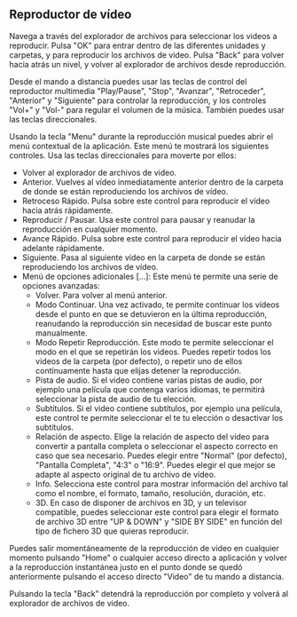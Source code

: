 ## Reproductor de vídeo

Navega a través del explorador de archivos para seleccionar los videos a reproducir.
Pulsa "OK" para entrar dentro de las diferentes unidades y carpetas, y para reproducir los archivos de video. Pulsa "Back" para volver hacia atrás un nivel, y volver al explorador de archivos desde reproducción.

Desde el mando a distancia puedes usar las teclas de control del reproductor multimedia "Play/Pause", "Stop", "Avanzar", "Retroceder", "Anterior" y "Siguiente" para controlar la reproducción, y los controles "Vol+" y "Vol-" para regular el volumen de la música. También puedes usar las teclas direccionales.

Usando la tecla "Menu" durante la reproducción musical puedes abrir el menú contextual de la aplicación. Este menú te mostrará los siguientes controles. Usa las teclas direccionales para moverte por ellos:

- Volver al explorador de archivos de video.
- Anterior. Vuelves al vídeo inmediatamente anterior dentro de la carpeta de donde se están reproduciendo los archivos de vídeo.
- Retroceso Rápido. Pulsa sobre este control para reproducir el vídeo hacia atrás rápidamente.
- Reproducir / Pausar. Usa este control para pausar y reanudar la reproducción en cualquier momento.
- Avance Rápido. Pulsa sobre este control para reproducir el vídeo hacia adelante rápidamente.
- Siguiente. Pasa al siguiente vídeo en la carpeta de donde se están reproduciendo los archivos de vídeo.
- Menú de opciones adicionales [...]: Este menú te permite una serie de opciones avanzadas:
    * Volver. Para volver al menú anterior.
    * Modo Continuar. Una vez activado, te permite continuar los vídeos desde el punto en que se detuvieron en la última reproducción, reanudando la reproducción sin necesidad de buscar este punto manualmente.
    * Modo Repetir Reproducción. Este modo te permite seleccionar el modo en el que se repetirán los videos. Puedes repetir todos los videos de la carpeta (por defecto), o repetir uno de ellos contínuamente hasta que elijas detener la reproducción.
    * Pista de audio. Si el video contiene varias pistas de audio, por ejemplo una película que contenga varios idiomas, te permitirá seleccionar la pista de audio de tu elección.
    * Subtítulos. Si el video contiene subtítulos, por ejemplo una película, este control te permite seleccionar el te tu elección o desactivar los subtítulos.
    * Relación de aspecto. Elige la relación de aspecto del video para convertir a pantalla completa o seleccionar el aspecto correcto en caso que sea necesario. Puedes elegir entre "Normal" (por defecto), "Pantalla Completa", "4:3" o "16:9". Puedes elegir el que mejor se adapte al aspecto original de tu archivo de vídeo.
    * Info. Selecciona este control para mostrar información del archivo tal como el nombre, el formato, tamaño, resolución, duración, etc.
    * 3D. En caso de disponer de archivos en 3D, y un televisor compatible, puedes seleccionar este control para elegir el formato de archivo 3D entre "UP & DOWN" y "SIDE BY SIDE" en función del tipo de fichero 3D que quieras reproducir.

Puedes salir momentáneamente de la reproducción de video en cualquier momento pulsando "Home" o cualquier acceso directo a aplicación y volver a la reproducción instantánea justo en el punto donde se quedó anteriormente pulsando el acceso directo "Video" de tu mando a distancia. 

Pulsando la tecla "Back" detendrá la reproducción por completo y volverá al explorador de archivos de video.

